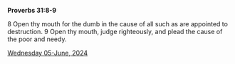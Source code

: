 **Proverbs 31:8-9**

8 Open thy mouth for the dumb in the cause of all such as are appointed to destruction. 9 Open thy mouth, judge righteously, and plead the cause of the poor and needy.

[Wednesday 05-June, 2024](https://getbible.life/kjv/Proverbs/31/8-9)
